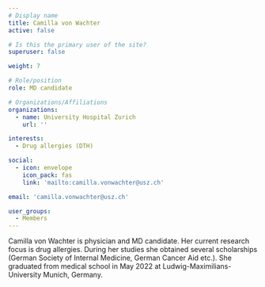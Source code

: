 ```yaml
---
# Display name
title: Camilla von Wachter
active: false

# Is this the primary user of the site?
superuser: false

weight: 7

# Role/position
role: MD candidate

# Organizations/Affiliations
organizations:
  - name: University Hospital Zurich
    url: ''

interests:
  - Drug allergies (DTH)

social:
  - icon: envelope
    icon_pack: fas
    link: 'mailto:camilla.vonwachter@usz.ch'

email: 'camilla.vonwachter@usz.ch'

user_groups:
  - Members
---
```


Camilla von Wachter is physician and MD candidate. Her current research focus is drug allergies. During her studies she obtained several scholarships (German Society of Internal Medicine, German Cancer Aid etc.). She graduated from medical school in May 2022 at Ludwig-Maximilians-University Munich, Germany.
